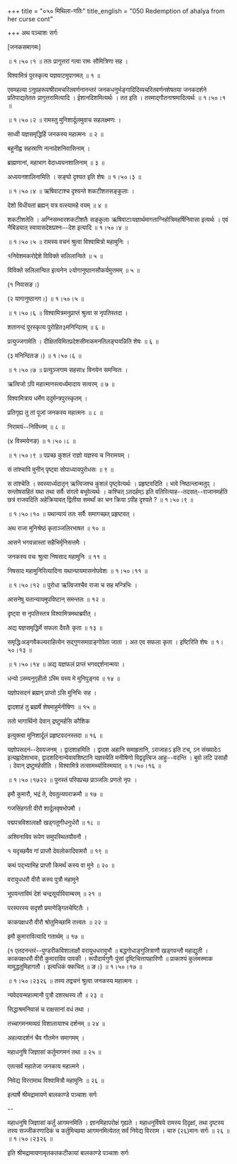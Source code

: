 +++
title = "०५० मिथिला-गतिः"
title_english = "050 Redemption of ahalya from her curse cont"

+++
अथ पञ्चाशः सर्गः  

\[जनकसमागमः\]  

 ॥ १।५०।१ ॥ ततः प्रागुत्तरां गत्वा रामः सौमित्रिणा सह ।  

विश्वामित्रं पुरस्कृत्य यज्ञवाटमुपागमत्  ॥  १  ॥   

एवमहल्या ऽनुग्रहरूपश्रीरामचरितवर्णनानन्तरं जनकधनुर्भङ्गादिदिव्यचरितवर्णनशेषतया जनकदर्शने प्रतिपाद्यतेततः प्रागुत्तरामित्यादि । ईशानदिशमित्यर्थः । तत इति । तस्माद्गौतनाश्रमादित्यर्थः ॥ १।५०।१ ॥   

 ॥ १।५०।२ ॥ रामस्तु मुनिशार्दूलमुवाच सहलक्ष्मणः ।  

साध्वी यज्ञसमृद्धिर्हि जनकस्य महात्मनः  ॥  २  ॥   

बहूनीह्व सहस्राणि नानादेशनिवासिनाम् ।  

ब्राह्मणानां, महाभाग वेदाध्ययनशालिनाम्  ॥  ३  ॥   

अध्ययनशालिनामिति । सङ्घो दृश्यत इति शेषः ॥ १।५०।३ ॥   

 ॥ १।५०।४ ॥ ऋषिवाटाश्च दृश्यन्ते शकटीशतसङ्कुलाः ।  

देशो विधीयतां ब्रह्मन् यत्र वत्स्यामहे वयम्  ॥  ४  ॥   

शकटीशतेति । अग्निसम्भारशकटीशतैः सङ्कुलाः ऋषिवाटाःयज्ञार्थमागताग्निहोत्रिमहर्षिनिवासा इत्यर्थः । एवं नैबिड्यात् स्वावासदेशप्रश्नः--देश इत्यादि ॥ १।५०।४ ॥   

 ॥ १।५०।५ ॥ रामस्य वचनं श्रुत्वा विश्वामित्रो महामुनिः ।  

१निवेशमकरोद्देशे विविक्ते सलिलान्विते  ॥  ५  ॥   

विविक्ते सलिलान्वित इत्यनेन २योगानुष्ठानसौकर्यमुत्तमम्  ॥  ५  ॥   

(१ निवासङ।)  

(२ यागानुष्ठानग।) ॥ १।५०।५ ॥   

 ॥ १।५०।६ ॥ विश्वामित्रमनुप्राप्तं श्रुत्वा स नृपतिस्तदा ।  

शतानन्दं पुरस्कृत्य पुरोहित३मनिन्दितम्  ॥  ६  ॥   

प्रत्युज्जगामेति । दीक्षितविमितप्रदेशसीमाकमनतिलङ्घयन्निति शेषः  ॥  ६  ॥   

(३ मनिन्दितःङ।) ॥ १।५०।६ ॥   

 ॥ १।५०।७ ॥ प्रत्युञ्जगाम सहसा४ विनयेन समन्वितः ।  

ऋत्विजो ऽपि महात्मानस्त्वर्ध्यमादाय सत्वरम्  ॥  ७  ॥   

विश्वामित्राय धर्मेण ददुर्मन्त्रपुरस्कृतम् ।  

प्रतिगृह्य तु तां पूजां जनकस्य महात्मनः  ॥  ८  ॥   

निरामयं--निर्विघ्नम्  ॥  ८  ॥   

(४ विस्मयेनङ) ॥ १।५०।८ ॥   

 ॥ १।५०।९ ॥ पप्रच्छ कुशलं राज्ञो यज्ञस्य च निरामयम् ।  

सं तांश्चापि मुनीन् पृष्ट्वा सोपाध्यायपुरोधसः  ॥  ९  ॥   

स तांश्चेति । स्वस्यार्ध्यदातृन् ऋत्विजश्च कुशलं पृष्ट्वेत्यर्थः । प्रहृष्टवदिति । भावे निष्ठान्तान्मतुप् । सन्तोषसहितं यथा तथा सर्वैः संगतो बभूवेत्यर्थः । कश्चित् ऽतदर्हम्ऽ इति वतिरित्याह--तदसत्--राजानमर्हति छत्रं राजवदिति अहेक्रियावत् द्वितीया समर्थां का चन क्रिया ऽपीह दृश्यते ? ॥ १।५०।९ ॥   

 ॥ १।५०।१० ॥ यथान्यायं ततः सर्वैः समागच्छत् प्रहृष्टवत् ।  

अथ राजा मुनिश्रेष्ठं कृताञ्जलिरभाषत  ॥  १०  ॥   

आसने भगवन्नास्तां सहैभिर्मृनिसत्तमैः ।  

जनकस्य वचः श्रुत्वा निषसाद महामुनिः  ॥  ११  ॥   

निषसाद महामुनिरित्यादिना यथान्यायमासनोपवेशः ॥ १।५०।११ ॥   

 ॥ १।५०।१२ ॥ पुरोधा ऋत्विजश्चैव राजा च सह मन्त्रिभिः ।  

आसनेषु यतान्यायमुपविष्टान् समन्ततः  ॥  १२  ॥   

दृष्ट्वा स नृपतिस्तत्र विश्वामित्रमथाब्रवीत् ।  

अद्य यज्ञसमृद्धिर्मे सफला दैवतैः कृता  ॥  १३  ॥   

समृद्धिःअङ्गवैकल्यराहित्येन सद्गुणसमग्राङ्गोपेता जाता । अत एव सफला कृता । इष्टिरिति शेषः ॥ १।५०।१३ ॥   

 ॥ १।५०।१४ ॥ अद्य यज्ञफलं प्राप्तं भगवद्दर्शनान्मया ।  

धन्यो ऽस्म्यनुगृहीतो ऽस्मि यस्य मे मुनिपुङ्गव  ॥  १४  ॥   

यज्ञोपसदनं ब्रह्मन् प्राप्तो ऽसि मुनिभिः सह ।  

द्वादशाहं तु ब्रह्मर्षे शेषमाहुर्मनीषिणः  ॥  १५  ॥   

ततो भागार्थिनो देवान् द्रष्टुमर्हसि कौशिक  

इत्युक्त्वा मुनिशार्दूलं प्रहृष्टवदनस्तदा  ॥  १६  ॥   

यज्ञोपसदनं--देवयजनम् । द्वादशाहमिति । द्वादश अहानि समाहृतानि, ऽराजाहःऽ इति टच्, ऽन संख्यादेःऽ इत्यह्वादेशाभावः, द्वादशदिनान्येवावशिष्टानि यज्ञस्येति मनीषिणो विद्वदृत्विज आहुः--वदन्ति । बुवो लटि उसाहौ । देवान् द्रष्टुमर्हसीति । विश्वामित्रे तत्सामर्थ्याविस्मयात् ॥ १।५०।१६ ॥   

 ॥ १।५०।१७२२ ॥ पुनस्तं परिपप्रच्छ प्राञ्जलिः प्रणतो नृपः ।  

इमौ कुमारौ, भद्रं ते, देवतुल्यपराक्रमौ  ॥  १७  ॥   

गजसिंहगती वीरौ शार्दूलवृषभोपमौ ।  

पद्मपत्रविशालाक्षौ खड्गतूणीधनुर्धरौ  ॥  १८  ॥   

अश्विनाविव रूपेण समुपस्थितयौवनौ ।  

१ यदृच्छयैव गां प्राप्तौ देवलोकादिवामरौ  ॥  १९  ॥   

कथं पद्भ्यामिह प्राप्तौ किमर्थं कस्य वा मुने  ॥  २०  ॥   

वरायुधधरौ वीरौ कस्य पुत्रौ महामुने  

भूपयन्ताविमं देशं चन्द्रसूर्याविवाम्बरम्  ॥  २१  ॥   

परस्परस्य सदृशौ प्रमाणेङ्गितचेष्टितैः ।  

काकपक्षधरौ वीरौ श्रोतुमिच्छामि तत्त्वतः  ॥  २२  ॥   

इमौ कुमारावित्यादि गतार्थम्  ॥  १७  ॥   

(१ एतदनन्तरं--पुण्डरीकविशालाक्षौ वरायुधधरावुभौ  ॥  बद्धगोधाङ्गुलित्राणौ खड्गवन्तौ महाद्युती । काकपक्षधरौ वीरौ कुमाराविव पावकी । रूपौदार्यगुणैः पुंसां दृष्टिचित्तापहारिणौ  ॥  प्राकाश्यं कुलमस्माक मामुद्धतुमिहागतौ । इत्यधिकं क्कचित्  ॥  ङ।) ॥ १।५०।१७ ॥   

 ॥ १।५०।२३२६ ॥ तस्य तद्वचनं श्रुत्वा जनकस्य महात्मनः ।  

न्यवेदयन्महात्मानौ पुत्रौ दशरथस्य तौ  ॥  २३  ॥   

सिद्धाश्रमनिवासं च राक्षसानां वधं तथा ।  

तच्चागमनमव्यग्रं विशालायाश्च दर्शनम्  ॥  २४  ॥   

अहल्यादर्शनं चैव गौतमेन समागमम् ।  

महाधनुषि जिज्ञासां कर्तुमागमनं तथा  ॥  २५  ॥   

एतत्सर्वं महातेजा जनकाय महात्मने ।  

निवेद्य विररामाथ विश्वामित्रौ महामुनिः  ॥  २६  ॥   

इत्यार्षे श्रीमद्रामायणे बालकाण्डे पञ्चाशः सर्गः  

--  

महाधनुषि जिज्ञासां कर्तुं आगमनमिति । ज्ञानमिहापरोक्षं गृह्यते । महाधनुर्विषये रामस्य दिदृक्षां, तथा दृष्टस्य तस्य सज्जीकरणादिकं च कर्तुमिच्छया आगमनमित्येतत् सर्वं निवेद्य विरराम । चारु (२६)मानः सर्गः  ॥  २६  ॥  ॥ १।५०।२३२६ ॥   

इति श्रीमद्रामायणामृतकतकटीकायां बालकाण्डे पञ्चाशः सर्गः  

  

